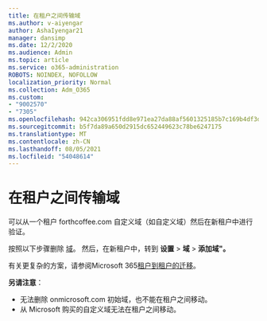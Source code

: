 ```yaml
---
title: 在租户之间传输域
ms.author: v-aiyengar
author: AshaIyengar21
manager: dansimp
ms.date: 12/2/2020
ms.audience: Admin
ms.topic: article
ms.service: o365-administration
ROBOTS: NOINDEX, NOFOLLOW
localization_priority: Normal
ms.collection: Adm_O365
ms.custom:
- "9002570"
- "7305"
ms.openlocfilehash: 942ca306951fdd8e971ea27da88af5601325185b7c169b4df3dfd9e43e1650c5
ms.sourcegitcommit: b5f7da89a650d2915dc652449623c78be6247175
ms.translationtype: MT
ms.contentlocale: zh-CN
ms.lasthandoff: 08/05/2021
ms.locfileid: "54048614"
---
```

# <a name="transfer-domain-between-tenants"></a>在租户之间传输域

可以从一个租户 forthcoffee.com 自定义域（如自定义域）然后在新租户中进行验证。

按照以下步骤删除 [域](https://docs.microsoft.com/microsoft-365/admin/get-help-with-domains/remove-a-domain)。 然后，在新租户中，转到 **设置**  >  **域**  >  **添加域"。**

有关更复杂的方案，请参阅Microsoft 365[租户到租户的迁移](https://docs.microsoft.com/microsoft-365/enterprise/microsoft-365-tenant-to-tenant-migrations)。

**另请注意**：
- 无法删除 onmicrosoft.com 初始域，也不能在租户之间移动。
- 从 Microsoft 购买的自定义域无法在租户之间移动。